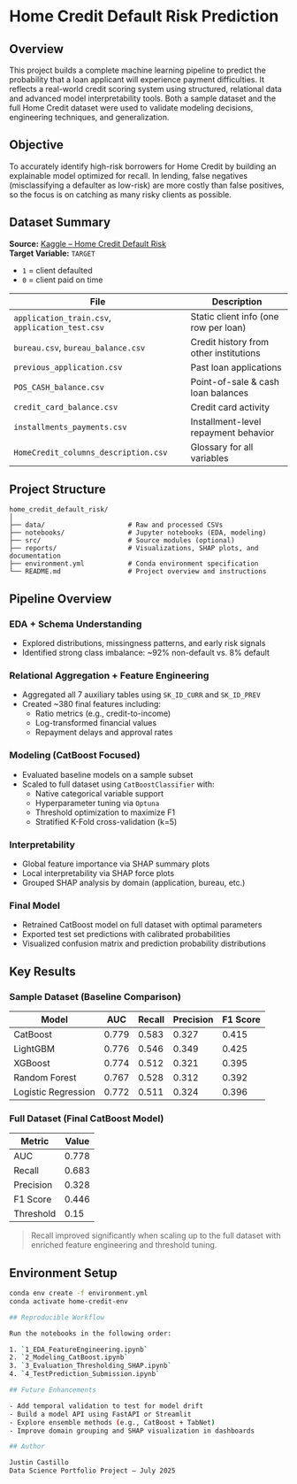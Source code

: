 # Home Credit Default Risk Prediction

## Overview

This project builds a complete machine learning pipeline to predict the probability that a loan applicant will experience payment difficulties. It reflects a real-world credit scoring system using structured, relational data and advanced model interpretability tools. Both a sample dataset and the full Home Credit dataset were used to validate modeling decisions, engineering techniques, and generalization.

## Objective

To accurately identify high-risk borrowers for Home Credit by building an explainable model optimized for recall. In lending, false negatives (misclassifying a defaulter as low-risk) are more costly than false positives, so the focus is on catching as many risky clients as possible.

## Dataset Summary

**Source:** [Kaggle – Home Credit Default Risk](https://www.kaggle.com/competitions/home-credit-default-risk)  
**Target Variable:** `TARGET`  
- `1` = client defaulted  
- `0` = client paid on time

| File | Description |
|------|-------------|
| `application_train.csv`, `application_test.csv` | Static client info (one row per loan) |
| `bureau.csv`, `bureau_balance.csv` | Credit history from other institutions |
| `previous_application.csv` | Past loan applications |
| `POS_CASH_balance.csv` | Point-of-sale & cash loan balances |
| `credit_card_balance.csv` | Credit card activity |
| `installments_payments.csv` | Installment-level repayment behavior |
| `HomeCredit_columns_description.csv` | Glossary for all variables |

## Project Structure

```text
home_credit_default_risk/
│
├── data/                     # Raw and processed CSVs
├── notebooks/                # Jupyter notebooks (EDA, modeling)
├── src/                      # Source modules (optional)
├── reports/                  # Visualizations, SHAP plots, and documentation
├── environment.yml           # Conda environment specification
└── README.md                 # Project overview and instructions
```

## Pipeline Overview

### EDA + Schema Understanding
- Explored distributions, missingness patterns, and early risk signals
- Identified strong class imbalance: ~92% non-default vs. 8% default

### Relational Aggregation + Feature Engineering
- Aggregated all 7 auxiliary tables using `SK_ID_CURR` and `SK_ID_PREV`
- Created ~380 final features including:
  - Ratio metrics (e.g., credit-to-income)
  - Log-transformed financial values
  - Repayment delays and approval rates

### Modeling (CatBoost Focused)
- Evaluated baseline models on a sample subset
- Scaled to full dataset using `CatBoostClassifier` with:
  - Native categorical variable support
  - Hyperparameter tuning via `Optuna`
  - Threshold optimization to maximize F1
  - Stratified K-Fold cross-validation (k=5)

### Interpretability
- Global feature importance via SHAP summary plots
- Local interpretability via SHAP force plots
- Grouped SHAP analysis by domain (application, bureau, etc.)

### Final Model
- Retrained CatBoost model on full dataset with optimal parameters
- Exported test set predictions with calibrated probabilities
- Visualized confusion matrix and prediction probability distributions

## Key Results

### Sample Dataset (Baseline Comparison)

| Model               | AUC   | Recall | Precision | F1 Score |
|--------------------|-------|--------|-----------|----------|
| CatBoost           | 0.779 | 0.583  | 0.327     | 0.415    |
| LightGBM           | 0.776 | 0.546  | 0.349     | 0.425    |
| XGBoost            | 0.774 | 0.512  | 0.321     | 0.395    |
| Random Forest      | 0.767 | 0.528  | 0.312     | 0.392    |
| Logistic Regression| 0.772 | 0.511  | 0.324     | 0.396    |

### Full Dataset (Final CatBoost Model)

| Metric      | Value     |
|-------------|-----------|
| AUC         | 0.778     |
| Recall      | 0.683     |
| Precision   | 0.328     |
| F1 Score    | 0.446     |
| Threshold   | 0.15      |

> Recall improved significantly when scaling up to the full dataset with enriched feature engineering and threshold tuning.

## Environment Setup

```bash
conda env create -f environment.yml
conda activate home-credit-env

## Reproducible Workflow

Run the notebooks in the following order:

1. `1_EDA_FeatureEngineering.ipynb`  
2. `2_Modeling_CatBoost.ipynb`  
3. `3_Evaluation_Thresholding_SHAP.ipynb`  
4. `4_TestPrediction_Submission.ipynb`

## Future Enhancements

- Add temporal validation to test for model drift  
- Build a model API using FastAPI or Streamlit  
- Explore ensemble methods (e.g., CatBoost + TabNet)  
- Improve domain grouping and SHAP visualization in dashboards

## Author

Justin Castillo  
Data Science Portfolio Project – July 2025